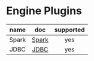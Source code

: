 # Engine Plugins

| name  |        doc        | supported |
|:-----:|:-----------------:|:---------:|
| Spark | [Spark](spark.md) |    yes    |
| JDBC  |  [JDBC](jdbc.md)  |    yes    |